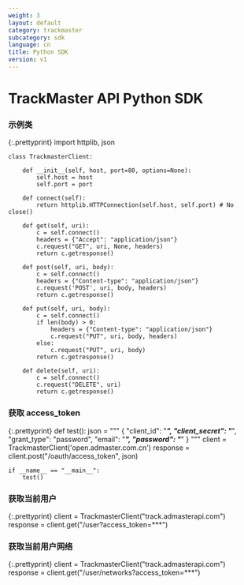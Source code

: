 ```yaml
---
weight: 3
layout: default
category: trackmaster
subcategory: sdk
language: cn
title: Python SDK
version: v1
---
```


# TrackMaster API Python SDK

### 示例类

{:.prettyprint}
    import httplib, json

    class TrackmasterClient:

        def __init__(self, host, port=80, options=None):
            self.host = host
            self.port = port

        def connect(self):
            return httplib.HTTPConnection(self.host, self.port) # No close()

        def get(self, uri):
            c = self.connect()
            headers = {"Accept": "application/json"}
            c.request("GET", uri, None, headers)
            return c.getresponse()

        def post(self, uri, body):
            c = self.connect()
            headers = {"Content-type": "application/json"}
            c.request('POST', uri, body, headers)
            return c.getresponse()

        def put(self, uri, body):
            c = self.connect()
            if len(body) > 0:
                headers = {"Content-type": "application/json"}
                c.request("PUT", uri, body, headers)
            else:
                c.request("PUT", uri, body)
            return c.getresponse()

        def delete(self, uri):
            c = self.connect()
            c.request("DELETE", uri)
            return c.getresponse()

### 获取 access_token

{:.prettyprint}
    def test():
        json = """
        {
          "client_id": "***",
          "client_secret": "***",
          "grant_type": "password",
          "email": "***",
          "password": "***"
        }
        """
        client = TrackmasterClient('open.admaster.com.cn')
        response = client.post("/oauth/access_token", json)

    if __name__ == "__main__":
        test()

### 获取当前用户

{:.prettyprint}
    client = TrackmasterClient("track.admasterapi.com")
    response = client.get("/user?access_token=***")

### 获取当前用户网络

{:.prettyprint}
    client = TrackmasterClient("track.admasterapi.com")
    response = client.get("/user/networks?access_token=***")


